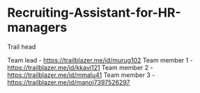 # Recruiting-Assistant-for-HR-managers

Trail head

Team lead - https://trailblazer.me/id/murug102
Team member 1 - https://trailblazer.me/id/kkavi121
Team member 2 - https://trailblazer.me/id/mmalu41
Team member 3 - https://trailblazer.me/id/manoj7397526297
